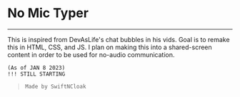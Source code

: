 # No Mic Typer

---

This is inspired from DevAsLife's chat bubbles in his vids. Goal is to remake this in HTML, CSS, and JS. I plan on making this into a shared-screen content in order to be used for no-audio communication.

```
(As of JAN 8 2023)
!!! STILL STARTING
```

> `Made by SwiftNCloak`